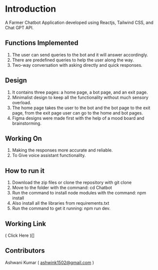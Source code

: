 # Introduction
A Farmer Chatbot Application developed using Reactjs, Tailwind CSS, and Chat GPT API.


## Functions Implemented
1. The user can send queries to the bot and it will answer accordingly.
2. There are predefined queries to help the user along the way.
3. Two-way conversation with asking directly and quick responses.

## Design
1. It contains three pages: a home page, a bot page, and an exit page.
2. Minimalist design to keep all the functionality without much sensory overload.
3. The home page takes the user to the bot and the bot page to the exit page, from the exit page user can go to the home and bot pages.
4. Figma designs were made first with the help of a mood board and brainstorming.

## Working On
1. Making the responses more accurate and reliable.
2. To Give voice assistant functionality.

## How to run it
1. Download the zip files or clone the repository with git clone
2. Move to the folder with the command: cd Chatbot
3. Run the command to install node modules with the command: npm install
4. Also install all the libraries from requirements.txt
5. Run the command to get it running:  npm run dev.

## Working Link
( Click Here )[]

## Contributors
Ashwani Kumar ( ashwink1502@gmail.com )
